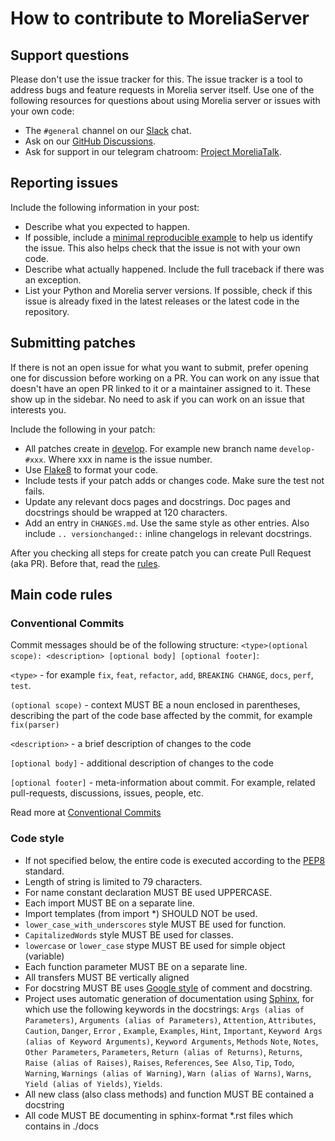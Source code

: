# How to contribute to MoreliaServer #

## Support questions ##

Please don't use the issue tracker for this. The issue tracker is a tool
to address bugs and feature requests in Morelia server itself. Use one of the
following resources for questions about using Morelia server or issues with your
own code:

- The ``#general`` channel on our [Slack](https://moreliatalk.slack.com) chat.
- Ask on our [GitHub Discussions](https://github.com/MoreliaTalk/morelia_server/discussions).
- Ask for support in our telegram chatroom:
[Project MoreliaTalk](https://t.me/joinchat/LImHShzAmIWvpMxDTr5Vxw).


## Reporting issues ##

Include the following information in your post:

- Describe what you expected to happen.
- If possible, include a
[minimal reproducible example](https://stackoverflow.com/help/minimal-reproducible-example) to help us
    identify the issue. This also helps check that the issue is not with
    your own code.
- Describe what actually happened. Include the full traceback if there
    was an exception.
- List your Python and Morelia server versions. If possible, check if this
    issue is already fixed in the latest releases or the latest code in
    the repository.


## Submitting patches ##

If there is not an open issue for what you want to submit, prefer
opening one for discussion before working on a PR. You can work on any
issue that doesn't have an open PR linked to it or a maintainer assigned
to it. These show up in the sidebar. No need to ask if you can work on
an issue that interests you.

Include the following in your patch:

- All patches create in [develop](https://github.com/MoreliaTalk/morelia_server/tree/develop).
For example new branch name ``develop-#xxx``. Where xxx in name is the issue number. 
- Use [Flake8](https://github.com/PyCQA/flake8) to format your code.
- Include tests if your patch adds or changes code. Make sure the test
    not fails.
- Update any relevant docs pages and docstrings. Doc pages and
    docstrings should be wrapped at 120 characters.
- Add an entry in ``CHANGES.md``. Use the same style as other
    entries. Also include ``.. versionchanged::`` inline changelogs in
    relevant docstrings.

After you checking all steps for create patch you can create Pull Request (aka PR). Before that, read the
[rules](https://docs.github.com/en/github/collaborating-with-issues-and-pull-requests/creating-a-pull-request).


## Main code rules ##

### Conventional Commits ###

Commit messages should be of the following structure:
`<type>(optional scope): <description> [optional body] [optional footer]`:

`<type>` - for example `fix`, `feat`, `refactor`, `add`, `BREAKING CHANGE`, `docs`, `perf`, `test`.

`(optional scope)` - context MUST BE a noun enclosed in parentheses, describing the part of the code base affected by
the commit, for example `fix(parser)`

`<description>` - a brief description of changes to the code

`[optional body]` - additional description of changes to the code

`[optional footer]` - meta-information about commit. For example, related pull-requests, discussions, issues, people, etc.

Read more at [Conventional Commits](https://www.conventionalcommits.org/en/v1.0.0/)

### Code style ###

- If not specified below, the entire code is executed according to the [PEP8](https://www.python.org/dev/peps/pep-0008/)
standard.
- Length of string is limited to 79 characters.
- For name constant declaration MUST BE used UPPERCASE.
- Each import MUST BE on a separate line.
- Import templates (from import *) SHOULD NOT be used.
- `lower_case_with_underscores` style MUST BE used for function.
- `CapitalizedWords` style MUST BE used for classes.
- `lowercase` or `lower_case` stype MUST BE used for simple object (variable)
- Each function parameter MUST BE on a separate line.
- All transfers MUST BE vertically aligned
- For docstring MUST BE uses [Google style](https://google.github.io/styleguide/pyguide.html#38-comments-and-docstrings)
of comment and docstring.
- Project uses automatic generation of documentation using [Sphinx](https://www.sphinx-doc.org/en/stable/),
for which use the following keywords in the docstrings:
`Args (alias of Parameters)`, `Arguments (alias of Parameters)`, `Attention`, `Attributes`, `Caution`, `Danger`, `Error`
, `Example`, `Examples`, `Hint`, `Important`, `Keyword Args (alias of Keyword Arguments)`, `Keyword Arguments`, `Methods`
`Note`, `Notes`, `Other Parameters`, `Parameters`, `Return (alias of Returns)`, `Returns`, `Raise (alias of Raises)`,
`Raises`, `References`, `See Also`, `Tip`, `Todo`, `Warning`, `Warnings (alias of Warning)`, `Warn (alias of Warns)`,
`Warns`, `Yield (alias of Yields)`, `Yields`.
- All new class (also class methods) and function MUST BE contained a docstring
- All code MUST BE documenting in sphinx-format *.rst files which contains in ./docs
